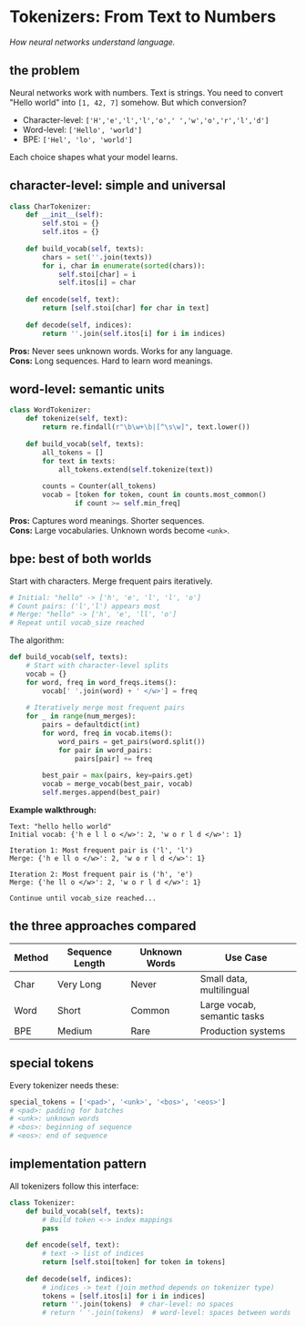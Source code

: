 # Tokenizers: From Text to Numbers

*How neural networks understand language.*

## the problem

Neural networks work with numbers. Text is strings. You need to convert "Hello world" into `[1, 42, 7]` somehow. But which conversion? 

* Character-level: `['H','e','l','l','o',' ','w','o','r','l','d']`
* Word-level: `['Hello', 'world']`  
* BPE: `['Hel', 'lo', 'world']`

Each choice shapes what your model learns.

## character-level: simple and universal

```python
class CharTokenizer:
    def __init__(self):
        self.stoi = {}
        self.itos = {}
        
    def build_vocab(self, texts):
        chars = set(''.join(texts))
        for i, char in enumerate(sorted(chars)):
            self.stoi[char] = i
            self.itos[i] = char
            
    def encode(self, text):
        return [self.stoi[char] for char in text]
        
    def decode(self, indices):
        return ''.join(self.itos[i] for i in indices)
```

**Pros:** Never sees unknown words. Works for any language.<br>
**Cons:** Long sequences. Hard to learn word meanings.

## word-level: semantic units

```python
class WordTokenizer:
    def tokenize(self, text):
        return re.findall(r"\b\w+\b|[^\s\w]", text.lower())
        
    def build_vocab(self, texts):
        all_tokens = []
        for text in texts:
            all_tokens.extend(self.tokenize(text))
            
        counts = Counter(all_tokens)
        vocab = [token for token, count in counts.most_common() 
                if count >= self.min_freq]
```

**Pros:** Captures word meanings. Shorter sequences.<br>
**Cons:** Large vocabularies. Unknown words become `<unk>`.

## bpe: best of both worlds

Start with characters. Merge frequent pairs iteratively.

```python
# Initial: "hello" -> ['h', 'e', 'l', 'l', 'o']
# Count pairs: ('l','l') appears most
# Merge: "hello" -> ['h', 'e', 'll', 'o'] 
# Repeat until vocab_size reached
```

The algorithm:

```python
def build_vocab(self, texts):
    # Start with character-level splits
    vocab = {}
    for word, freq in word_freqs.items():
        vocab[' '.join(word) + ' </w>'] = freq
    
    # Iteratively merge most frequent pairs
    for _ in range(num_merges):
        pairs = defaultdict(int)
        for word, freq in vocab.items():
            word_pairs = get_pairs(word.split())
            for pair in word_pairs:
                pairs[pair] += freq
                
        best_pair = max(pairs, key=pairs.get)
        vocab = merge_vocab(best_pair, vocab)
        self.merges.append(best_pair)
```

**Example walkthrough:**
```
Text: "hello hello world"
Initial vocab: {'h e l l o </w>': 2, 'w o r l d </w>': 1}

Iteration 1: Most frequent pair is ('l', 'l')
Merge: {'h e ll o </w>': 2, 'w o r l d </w>': 1}

Iteration 2: Most frequent pair is ('h', 'e') 
Merge: {'he ll o </w>': 2, 'w o r l d </w>': 1}

Continue until vocab_size reached...
```

## the three approaches compared

| Method | Sequence Length | Unknown Words | Use Case |
|--------|-----------------|---------------|----------|
| Char   | Very Long       | Never         | Small data, multilingual |
| Word   | Short           | Common        | Large vocab, semantic tasks |
| BPE    | Medium          | Rare          | Production systems |

## special tokens

Every tokenizer needs these:

```python
special_tokens = ['<pad>', '<unk>', '<bos>', '<eos>']
# <pad>: padding for batches
# <unk>: unknown words  
# <bos>: beginning of sequence
# <eos>: end of sequence
```

## implementation pattern

All tokenizers follow this interface:

```python
class Tokenizer:
    def build_vocab(self, texts):
        # Build token <-> index mappings
        pass
        
    def encode(self, text):
        # text -> list of indices
        return [self.stoi[token] for token in tokens]
        
    def decode(self, indices):
        # indices -> text (join method depends on tokenizer type)
        tokens = [self.itos[i] for i in indices]
        return ''.join(tokens)  # char-level: no spaces
        # return ' '.join(tokens)  # word-level: spaces between words
```
